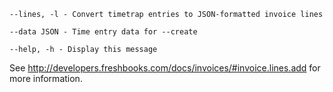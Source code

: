     --lines, -l - Convert timetrap entries to JSON-formatted invoice lines

    --data JSON - Time entry data for --create

    --help, -h - Display this message

See http://developers.freshbooks.com/docs/invoices/#invoice.lines.add for more information.
